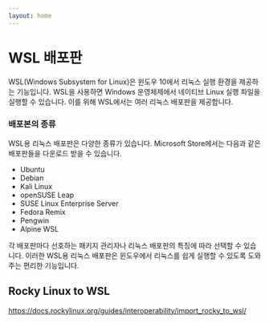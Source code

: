 ```yaml
---
layout: home
---
```


# WSL 배포판
WSL(Windows Subsystem for Linux)은 윈도우 10에서 리눅스 실행 환경을 제공하는 기능입니다. WSL을 사용하면 Windows 운영체제에서 네이티브 Linux 실행 파일을 실행할 수 있습니다. 이를 위해 WSL에서는 여러 리눅스 배포판을 제공합니다.

### 배포본의 종류
WSL용 리눅스 배포판은 다양한 종류가 있습니다. Microsoft Store에서는 다음과 같은 배포판들을 다운로드 받을 수 있습니다.

* Ubuntu
* Debian
* Kali Linux
* openSUSE Leap
* SUSE Linux Enterprise Server
* Fedora Remix
* Pengwin
* Alpine WSL

각 배포판마다 선호하는 패키지 관리자나 리눅스 배포판의 특징에 따라 선택할 수 있습니다. 이러한 WSL용 리눅스 배포판은 윈도우에서 리눅스를 쉽게 실행할 수 있도록 도와주는 편리한 기능입니다.

## Rocky Linux to WSL

https://docs.rockylinux.org/guides/interoperability/import_rocky_to_wsl/